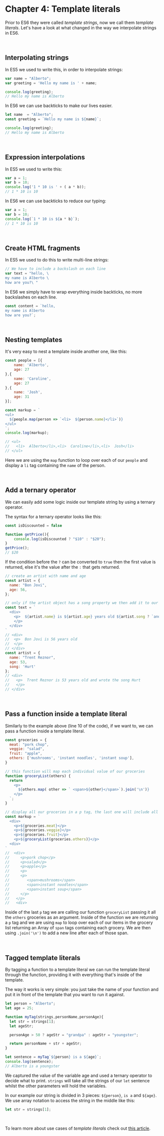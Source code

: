 # Chapter 4: Template literals

Prior to ES6 they were called *template strings*, now we call them  *template literals*. Let's have a look at what changed in the way we interpolate strings in ES6.

&nbsp;

## Interpolating strings

In ES5 we used to write this, in order to interpolate strings:

```JavaScript
var name = "Alberto";
var greeting = 'Hello my name is ' + name;

console.log(greeting);
// Hello my name is Alberto
```

In ES6 we can use backticks to make our lives easier.

```JavaScript
let name  = "Alberto";
const greeting = `Hello my name is ${name}`;

console.log(greeting);
// Hello my name is Alberto
```

&nbsp;

## Expression interpolations

In ES5 we used to write this:

```JavaScript
var a = 1;
var b = 10;
console.log('1 * 10 is ' + ( a * b));
// 1 * 10 is 10

```

In ES6 we can use backticks to reduce our typing:

```JavaScript
var a = 1;
var b = 10;
console.log(`1 * 10 is ${a * b}`);
// 1 * 10 is 10
```

&nbsp;

## Create HTML fragments

In ES5 we used to do this to write multi-line strings:

```JavaScript
// We have to include a backslash on each line
var text = "hello, \
my name is Alberto \
how are you?\ "
```

In ES6 we simply have to wrap everything inside backticks, no more backslashes on each line.

```JavaScript
const content = `hello,
my name is Alberto
how are you?`;
```

&nbsp;

## Nesting templates

It's very easy to nest a template inside another one, like this:

```javascript
const people = [{
	name: 'Alberto',
	age: 27
},{
	name: 'Caroline',
	age: 27
},{
	name: 'Josh',
	age: 31
}];

const markup = `
<ul>
  ${people.map(person => `<li>  ${person.name}</li>`)}
</ul>
`;
console.log(markup);

// <ul>
//   <li>  Alberto</li>,<li>  Caroline</li>,<li>  Josh</li>
// </ul>
```

Here we are using the `map` function to loop over each of our `people` and display a `li` tag containing the `name` of the person.

&nbsp;

## Add a ternary operator

We can easily add some logic inside our template string by using a ternary operator.

The syntax for a ternary operator looks like this:

```javascript
const isDiscounted = false

function getPrice(){
	console.log(isDiscounted ? "$10" : "$20");
}
getPrice();
// $20
```

If the condition before the `?` can be converted to `true` then the first value is returned, else it's the value after the `:` that gets returned.

```javascript
// create an artist with name and age
const artist = {
  name: "Bon Jovi",
  age: 56,
};

// only if the artist object has a song property we then add it to our paragraph, otherwise we return nothing
const text = `
  <div>
    <p>  ${artist.name} is ${artist.age} years old ${artist.song ? `and wrote the song ${artist.song}` : '' }
    </p>
  </div>
`
// <div>
//  <p>  Bon Jovi is 56 years old
//  </p>
// </div>
const artist = {
  name: "Trent Reznor",
  age: 53,
  song: 'Hurt'
};
// <div>
//   <p>  Trent Reznor is 53 years old and wrote the song Hurt
//   </p>
// </div>
```

&nbsp;

## Pass a function inside a template literal

Similarly to the example above (line 10 of the code), if we want to, we can pass a function inside a template literal.

```javascript
const groceries = {
  meat: "pork chop",
  veggie: "salad",
  fruit: "apple",
  others: ['mushrooms', 'instant noodles', 'instant soup'],
}

// this function will map each individual value of our groceries
function groceryList(others) {
  return `
    <p>
      ${others.map( other => ` <span>${other}</span>`).join('\n')}
    </p>
  `;
}

// display all our groceries in a p tag, the last one will include all the one from the array **others**
const markup = `
  <div>
    <p>${groceries.meat}</p>
    <p>${groceries.veggie}</p>
    <p>${groceries.fruit}</p>
    <p>${groceryList(groceries.others)}</p>
  <div>
`
//  <div>
//     <p>pork chop</p>
//     <p>salad</p>
//     <p>apple</p>
//     <p>
//     <p>
//        <span>mushrooms</span>
//        <span>instant noodles</span>
//        <span>instant soup</span>
//     </p>
//   </p>
//   <div>
```

Inside of the last `p` tag we are calling our function `groceryList` passing it all the `others` groceries as an argument.
Inside of the function we are returning a `p` tag and we are using `map` to loop over each of our items in the grocery list returning an Array of `span` tags containing each grocery. We are then using `.join('\n')` to add a new line after each of those span. 

&nbsp;

## Tagged template literals

By tagging a function to a template literal we can run the template literal through the function, providing it with everything that's inside of the template.

The way it works is very simple: you just take the name of your function and put it in front of the template that you want to run it against.

```javascript
let person = "Alberto";
let age = 25;

function myTag(strings,personName,personAge){
  let str = strings[1];
  let ageStr;

  personAge > 50 ? ageStr = "grandpa" : ageStr = "youngster";

  return personName + str + ageStr;
}

let sentence = myTag`${person} is a ${age}`;
console.log(sentence);
// Alberto is a youngster
```

We captured the value of the variable age and used a ternary operator to decide what to print.
`strings` will take all the strings of our `let` sentence whilst the other parameters will hold the variables.

In our example our string is divided in 3 pieces: `${person}`, `is a` and `${age}`.
We use array notation to access the string in the middle like this:

```javascript
let str = strings[1];
```

&nbsp;

To learn more about use cases of *template literals* check out [this article](https://codeburst.io/javascript-es6-tagged-template-literals-a45c26e54761).
